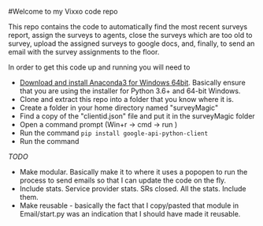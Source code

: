 #Welcome to my Vixxo code repo

This repo contains the code to automatically find the most recent surveys report,
assign the surveys to agents, close the surveys which are too old to survey, upload
the assigned surveys to google docs, and, finally, to send an email with the 
survey assignments to the floor. 

In order to get this code up and running you will need to 

* [Download and install Anaconda3
for Windows 64bit](https://www.continuum.io/downloads). Basically ensure that you are using
the installer for Python 3.6+ and 64-bit Windows.
* Clone and extract this repo into a folder that you know where it is. 
* Create a folder in your home directory named "surveyMagic"
* Find a copy of the "clientid.json" file and put it in the surveyMagic folder
* Open a command prompt (Win+r -> cmd -> run )
* Run the command `pip install google-api-python-client`
* Run the command 


*TODO*

* Make modular.  Basically make it to where it uses a popopen to run the process to send emails so that I can update the code on the fly.
* Include stats.  Service provider stats. SRs closed. All the stats.  Include them. 
* Make reusable - basically the fact that I copy/pasted that module in Email/start.py was an indication that I should have made it reusable. 

